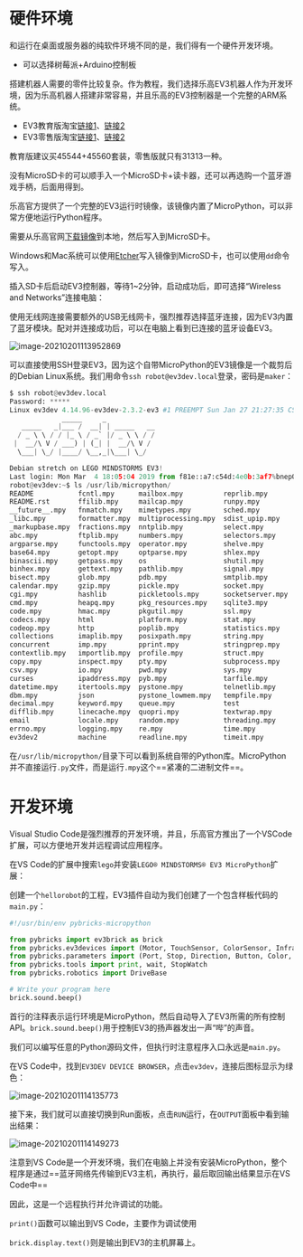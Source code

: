 # 硬件环境

和运行在桌面或服务器的纯软件环境不同的是，我们得有一个硬件开发环境。

- 可以选择树莓派+Arduino控制板



搭建机器人需要的零件比较复杂。作为教程，我们选择乐高EV3机器人作为开发环境，因为乐高机器人搭建非常容易，并且乐高的EV3控制器是一个完整的ARM系统。

- EV3教育版淘宝[链接1](https://s.click.taobao.com/PeMmziv)、[链接2](https://s.click.taobao.com/VsKmziv)
- EV3零售版淘宝[链接1](https://s.click.taobao.com/UMLmziv)、[链接2](https://s.click.taobao.com/PuMmziv)

教育版建议买45544+45560套装，零售版就只有31313一种。

没有MicroSD卡的可以顺手入一个MicroSD卡+读卡器，还可以再选购一个蓝牙游戏手柄，后面用得到。



乐高官方提供了一个完整的EV3运行时镜像，该镜像内置了MicroPython，可以非常方便地运行Python程序。

需要从乐高官网[下载镜像](https://education.lego.com/en-us/support/mindstorms-ev3/python-for-ev3)到本地，然后写入到MicroSD卡。

Windows和Mac系统可以使用[Etcher](https://www.balena.io/etcher/)写入镜像到MicroSD卡，也可以使用`dd`命令写入。



插入SD卡后启动EV3控制器，等待1~2分钟，启动成功后，即可选择“Wireless and Networks”连接电脑：

使用无线网连接需要额外的USB无线网卡，强烈推荐选择蓝牙连接，因为EV3内置了蓝牙模块。配对并连接成功后，可以在电脑上看到已连接的蓝牙设备EV3。

![image-20210201113952869](https://cdn.jsdelivr.net/gh/DaiDuncan/PicUploader/img/20210201113953.png)



可以直接使用SSH登录EV3，因为这个自带MicroPython的EV3镜像是一个裁剪后的Debian Linux系统。我们用命令`ssh robot@ev3dev.local`登录，密码是`maker`：

```python
$ ssh robot@ev3dev.local
Password: *****
Linux ev3dev 4.14.96-ev3dev-2.3.2-ev3 #1 PREEMPT Sun Jan 27 21:27:35 CST 2019 armv5tejl
             _____     _
   _____   _|___ /  __| | _____   __
  / _ \ \ / / |_ \ / _` |/ _ \ \ / /
 |  __/\ V / ___) | (_| |  __/\ V /
  \___| \_/ |____/ \__,_|\___| \_/

Debian stretch on LEGO MINDSTORMS EV3!
Last login: Mon Mar  4 18:05:04 2019 from f81e::a7:c54d:4e0b:3af7%bnep0
robot@ev3dev:~$ ls /usr/lib/micropython/
README           fcntl.mpy      mailbox.mpy          reprlib.mpy       trace.mpy
README.rst       ffilib.mpy     mailcap.mpy          runpy.mpy         traceback.mpy
__future__.mpy   fnmatch.mpy    mimetypes.mpy        sched.mpy         tty.mpy
_libc.mpy        formatter.mpy  multiprocessing.mpy  sdist_upip.mpy    types.mpy
_markupbase.mpy  fractions.mpy  nntplib.mpy          select.mpy        typing.mpy
abc.mpy          ftplib.mpy     numbers.mpy          selectors.mpy     uaiohttpclient.mpy
argparse.mpy     functools.mpy  operator.mpy         shelve.mpy        uasyncio
base64.mpy       getopt.mpy     optparse.mpy         shlex.mpy         uasyncio.mpy
binascii.mpy     getpass.mpy    os                   shutil.mpy        ucontextlib.mpy
binhex.mpy       gettext.mpy    pathlib.mpy          signal.mpy        ucurses
bisect.mpy       glob.mpy       pdb.mpy              smtplib.mpy       udnspkt.mpy
calendar.mpy     gzip.mpy       pickle.mpy           socket.mpy        umqtt
cgi.mpy          hashlib        pickletools.mpy      socketserver.mpy  unicodedata.mpy
cmd.mpy          heapq.mpy      pkg_resources.mpy    sqlite3.mpy       unittest.mpy
code.mpy         hmac.mpy       pkgutil.mpy          ssl.mpy           upip.mpy
codecs.mpy       html           platform.mpy         stat.mpy          upip_utarfile.mpy
codeop.mpy       http           poplib.mpy           statistics.mpy    upysh.mpy
collections      imaplib.mpy    posixpath.mpy        string.mpy        urequests.mpy
concurrent       imp.mpy        pprint.mpy           stringprep.mpy    urllib
contextlib.mpy   importlib.mpy  profile.mpy          struct.mpy        urllib.mpy
copy.mpy         inspect.mpy    pty.mpy              subprocess.mpy    utarfile.mpy
csv.mpy          io.mpy         pwd.mpy              sys.mpy           uu.mpy
curses           ipaddress.mpy  pyb.mpy              tarfile.mpy       uuid.mpy
datetime.mpy     itertools.mpy  pystone.mpy          telnetlib.mpy     venv.mpy
dbm.mpy          json           pystone_lowmem.mpy   tempfile.mpy      warnings.mpy
decimal.mpy      keyword.mpy    queue.mpy            test              weakref.mpy
difflib.mpy      linecache.mpy  quopri.mpy           textwrap.mpy      xmltok.mpy
email            locale.mpy     random.mpy           threading.mpy     zipfile.mpy
errno.mpy        logging.mpy    re.mpy               time.mpy          zlib.mpy
ev3dev2          machine        readline.mpy         timeit.mpy
```

在`/usr/lib/micropython/`目录下可以看到系统自带的Python库。MicroPython并不直接运行`.py`文件，而是运行`.mpy`这个==紧凑的二进制文件==。







# 开发环境

Visual Studio Code是强烈推荐的开发环境，并且，乐高官方推出了一个VSCode扩展，可以方便地开发并远程调试应用程序。



在VS Code的扩展中搜索`lego`并安装`LEGO® MINDSTORMS® EV3 MicroPython`扩展：



创建一个`hellorobot`的工程，EV3插件自动为我们创建了一个包含样板代码的`main.py`：

```python
#!/usr/bin/env pybricks-micropython

from pybricks import ev3brick as brick
from pybricks.ev3devices import (Motor, TouchSensor, ColorSensor, InfraredSensor, UltrasonicSensor, GyroSensor)
from pybricks.parameters import (Port, Stop, Direction, Button, Color, SoundFile, ImageFile, Align)
from pybricks.tools import print, wait, StopWatch
from pybricks.robotics import DriveBase

# Write your program here
brick.sound.beep()
```

首行的注释表示运行环境是MicroPython，然后自动导入了EV3所需的所有控制API。`brick.sound.beep()`用于控制EV3的扬声器发出一声“哔”的声音。





我们可以编写任意的Python源码文件，但执行时注意程序入口永远是`main.py`。

在VS Code中，找到`EV3DEV DEVICE BROWSER`，点击`ev3dev`，连接后图标显示为绿色：

![image-20210201114135773](https://cdn.jsdelivr.net/gh/DaiDuncan/PicUploader/img/20210201114135.png)

接下来，我们就可以直接切换到Run面板，点击`RUN`运行，在`OUTPUT`面板中看到输出结果：

![image-20210201114149273](https://cdn.jsdelivr.net/gh/DaiDuncan/PicUploader/img/20210201114149.png)



注意到VS Code是一个开发环境，我们在电脑上并没有安装MicroPython，整个程序是通过==蓝牙网络先传输到EV3主机，再执行，最后取回输出结果显示在VS Code中==

因此，这是一个远程执行并允许调试的功能。

`print()`函数可以输出到VS Code，主要作为调试使用

`brick.display.text()`则是输出到EV3的主机屏幕上。



